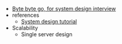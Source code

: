 - [Byte byte go, for system design interview](https://bytebytego.com/)
- references
	- [System design tutorial](https://www.geeksforgeeks.org/system-design-tutorial/)
- Scalability
	- Single server design